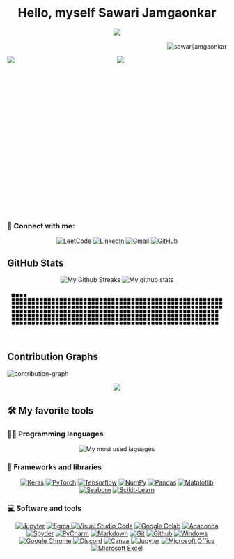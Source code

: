 <h1 align="center">
  Hello, myself Sawari Jamgaonkar
</h1>

<!-- Typing SVG by DenverCoder1 - https://github.com/DenverCoder1/readme-typing-svg -->
<p align="center">
  <img src="https://readme-typing-svg.herokuapp.com/?center=True&lines=Data+Analyst,+Java+Developer;+AI+Engineer,+Data+Scientist;+Software+Developer"><br>
   <p align="right"> <img src="https://komarev.com/ghpvc/?username=sawarijamgaonkar&label=Profile%20views&color=0e75b6&style=flat" alt="sawarijamgaonkar" /> </p>
</p>

<p>
  <img src="https://img.pikbest.com/wp/202346/data-analytics-web-banner-and-business-chart-mockup-featuring-a-3d-rendered-seo-user-interface_9621529.jpg!w700wp" width="50%" align="left">
 
  <img src="https://i0.wp.com/timoelliott.com/blog/wp-content/uploads/2015/01/torturing-the-data3.jpg?ssl=1" width="50%" align="right" >

</p>
<br>
<br>
<br>
<br>
<br>
<br>
<br>
<br>
<br>
<br>
<br>
<br>
<br>
<br>
<br>
<br>
<br>
<br>
<br>
<br>
<br>

### 🤝 Connect with me:

<p align="center">
<a href="https://leetcode.com/u/sawari_jamgaonkar/"><img alt="LeetCode" src="https://img.shields.io/badge/-LeetCode-FFA116?style=for-the-badge&logo=leetCode&logoColor=white"></a>
<a href="linkedin.com/in/sawari-jamgaonkar-293399250/"><img alt="LinkedIn" src="https://img.shields.io/badge/-LinkedIn-0077B5?style=for-the-badge&logo=linkedin&logoColor=white"></a>
<a href="mailto:sawari.jamgaonkar18@gmail.com@gmail.com"><img alt="Gmail" src="https://img.shields.io/badge/-Gmail-D14836?style=for-the-badge&logo=gmail&logoColor=white"></a>
<a href="https://github.com/Sawarijamgaonkar"><img alt="GitHub" src="https://img.shields.io/badge/-GitHub-181717?style=for-the-badge&logo=github&logoColor=white"></a>
</p>

  
## GitHub Stats

<!-- STREAKS and STATS -->
<p align="center">
  <img alt="My Github Streaks" src="https://streak-stats.demolab.com/?user=Sawarijamgaonkar&theme=gotham&layout=small" />
  <img alt="My github stats" src="https://github-readme-stats.vercel.app/api?username=sawarijamgaonkar&show_icons=true&locale=en&theme=gotham&layout=compact" alt="sawarijamgaonkar"/>
  
</p>

<!-- GitHub Activity Graph for Commits -->
<div align="center">
  <img alt="snek" src="https://github.com/Sawarijamgaonkar/Sawarijamgaonkar/blob/main/github-contribution-grid-snake-dark.svg" />
</div>

## Contribution Graphs

<!-- 3D Contribution Graph -->
<!--<img src="profile-3d-contrib/profile-night-view.svg" alt="contribution-graph-3d" width="100%">-->

<!-- GitHub Activity Graph -->
<img src="https://github-readme-activity-graph.vercel.app/graph?username=Sawarijamgaonkar&bg_color=12111d&color=ffffff&line=1055e0&point=00ff11&area=true&hide_border=true" alt="contribution-graph" width="100%">
<p align="center">
<img src="http://github-profile-summary-cards.vercel.app/api/cards/profile-details?username=Sawarijamgaonkar&theme=radical" height=auto width=80%"  />  
</p>
<!-- Some badges are from https://github.com/Ileriayo/markdown-badges -->


## 🛠️ My favorite tools

### 👨‍💻 Programming languages

<p align="center">
    <img alt="My most used laguages" src="https://github-readme-stats.vercel.app/api/top-langs?username=sawarijamgaonkar&show_icons=true&locale=en&layout=compact&theme=gotham"/>
</p>


<!-- ### 🛠️ -->

### 🧰 Frameworks and libraries

<p align="center">
    <a href="#"><img alt="Keras" src="https://img.shields.io/badge/-Keras-D00000?style=for-the-badge&logo=Keras&logoColor=white"></a>
    <a href="#"><img alt="PyTorch" src="https://img.shields.io/badge/-PyTorch-EE4C2C?style=for-the-badge&logo=PyTorch&logoColor=white"></a>
    <a href="#"><img alt="Tensorflow" src="https://img.shields.io/badge/-Tensorflow-FF6F00?style=for-the-badge&logo=tensorflow&logoColor=white"></a>
    <a href="#"><img alt="NumPy" src="https://img.shields.io/badge/-NumPy-013243?style=for-the-badge&logo=numpy&logoColor=white"></a>
    <a href="#"><img alt="Pandas" src="https://img.shields.io/badge/-Pandas-150458?style=for-the-badge&logo=pandas&logoColor=white"></a>
    <a href="#"><img alt="Matplotlib" src="https://img.shields.io/badge/-Matplotlib-3776AB?style=for-the-badge&logo=matplotlib&logoColor=white"></a>
    <a href="#"><img alt="Seaborn" src="https://img.shields.io/badge/-Seaborn-3776AB?style=for-the-badge&logo=seaborn&logoColor=white"></a>
    <a href="#"><img alt="Scikit-Learn" src="https://img.shields.io/badge/-Scikit%20Learn-F7931E?style=for-the-badge&logo=scikitlearn&logoColor=white" ></a>
</p>

### 💻 Software and tools

<p align="center">
<a href="#"><img alt="Jupyter" src="https://img.shields.io/badge/-Jupyter-F37626?style=for-the-badge&logo=Jupyter&logoColor=white"></a>
<a href="#"><img src="https://img.shields.io/badge/Figma-F37626?style=for-the-badge&logo=Figma&logoColor=white" alt="figma"/> </a>
<a href="#"><img alt="Visual Studio Code" src="https://img.shields.io/badge/-visual%20studio%20code-0078d7?style=for-the-badge&logo=visualstudiocode&logoColor=white"></a>
<a href="#"><img alt="Google Colab" src="https://img.shields.io/badge/-Google%20Colab-222222?style=for-the-badge&logo=googlecolab&logoColor=white"></a>
<a href="#"><img alt="Anaconda" src="https://img.shields.io/badge/-Anaconda-44A833?style=for-the-badge&logo=anaconda&logoColor=white"></a>
<a href="#"><img alt="Spyder" src="https://img.shields.io/badge/-Spyder-FF0000?style=for-the-badge&logo=spyderide&logoColor=white"></a>
<a href="#"><img alt="PyCharm" src="https://img.shields.io/badge/-pycharm-37C833?style=for-the-badge&logo=pycharm&logoColor=white"></a>
<a href="#"><img alt="Markdown" src="https://img.shields.io/badge/-Markdown-000000?style=for-the-badge&logo=markdown&logoColor=white"></a>
<a href="#"><img alt="Git" src="https://img.shields.io/badge/-Git-F05032?style=for-the-badge&logo=git&logoColor=white"></a>
<a href="#"><img alt="Github" src="https://img.shields.io/badge/-Github-181717?style=for-the-badge&logo=github&logoColor=white"></a>
<a href="#"><img alt="Windows" src="https://img.shields.io/badge/-Windows-0078D6?style=for-the-badge&logo=windows&logoColor=white"></a>
<a href="#"><img alt="Google Chrome" src="https://img.shields.io/badge/-Google%20Chrome-4285F4?style=for-the-badge&logo=googlechrome&logoColor=white"></a>
<a href="#"><img alt="Discord" src="https://img.shields.io/badge/-Discord-5865F2?style=for-the-badge&logo=discord&logoColor=white"></a>
<a href="#"><img alt="Canva" src="https://img.shields.io/badge/-Canva-00C4CC?style=for-the-badge&logo=canva&logoColor=white"></a>
<a href="#"><img alt="Jupyter" src="https://img.shields.io/badge/C++-F37626?style=for-the-badge&logo=Cplusplus&logoColor=white"></a>
<a href="#"><img alt="Microsoft Office" src="https://img.shields.io/badge/-Microsoft%20Office-D83B01?style=for-the-badge&logo=microsoftoffice&logoColor=white"></a>
<a href="#"><img alt="Microsoft Excel" src="https://img.shields.io/badge/-Microsoft%20Excel-217346?style=for-the-badge&logo=microsoftexcel&logoColor=white"></a>

</p>

